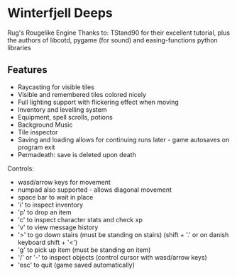 # Winterfjell Deeps
 
Rug's Rougelike Engine
Thanks to: TStand90 for their excellent tutorial, plus the authors of libcotd, pygame (for sound) and easing-functions python libraries

## Features
 - Raycasting for visible tiles
 - Visible and remembered tiles colored nicely
 - Full lighting support with flickering effect when moving
 - Inventory and levelling system
 - Equipment, spell scrolls, potions
 - Background Music 
 - Tile inspector 
 - Saving and loading allows for continuing runs later - game autosaves on program exit
 - Permadeath: save is deleted upon death

Controls:
 - wasd/arrow keys for movement
 - numpad also supported - allows diagonal movement
 - space bar to wait in place
 - 'i' to inspect inventory
 - 'p' to drop an item
 - 'c' to inspect character stats and check xp
 - 'v' to view message history
 - '>' to go down stairs (must be standing on stairs) (shift + '.' or on danish keyboard shift + '<')
 - 'g' to pick up item (must be standing on item)
 - '/' or '-' to inspect objects (control cursor with wasd/arrow keys)
 - 'esc' to quit (game saved automatically)
